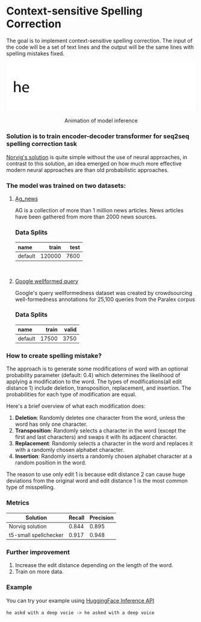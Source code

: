 # Context-sensitive Spelling Correction

The goal is to implement context-sensitive spelling correction. The input of the code will be a set of text lines and the output will be the same lines with spelling mistakes fixed.

<div align="center">
<img src="https://github.com/thehir0/t5-spellchecker/blob/main/src/animation.gif" width="678"/>
    
Animation of model inference

</div>

### Solution is to train encoder-decoder transformer for seq2seq spelling correction task

[Norvig's solution](https://norvig.com/spell-correct.html) is quite simple without the use of neural approaches, in contrast to this solution, an idea emerged on how much more effective modern neural approaches are than old probabilistic approaches. 


### The model was trained on two datasets:

1. [Ag_news](https://huggingface.co/datasets/ag_news) 

    AG is a collection of more than 1 million news articles. News articles have been gathered from more than 2000 news sources.

    ### Data Splits

    | name  |train |test|
    |-------|-----:|---:|
    |default|120000|7600|
    
&nbsp;

2. [Google wellformed query](https://huggingface.co/datasets/google_wellformed_query)

    Google's query wellformedness dataset was created by crowdsourcing well-formedness annotations for 25,100 queries from the Paralex corpus

    ### Data Splits

    | name  |train |valid|
    |-------|-----:|---:|
    |default|17500|3750|

### How to create spelling mistake?

The approach is to generate some modifications of word with an optional probability parameter (default: 0.4) which determines the likelihood of applying a modification to the word. The types of modifications(all edit distance 1) include deletion, transposition, replacement, and insertion. The probabilities for each type of modification are equal.

Here's a brief overview of what each modification does:

1. **Deletion**: Randomly deletes one character from the word, unless the word has only one character.
2. **Transposition**: Randomly selects a character in the word (except the first and last characters) and swaps it with its adjacent character.
3. **Replacement**: Randomly selects a character in the word and replaces it with a randomly chosen alphabet character.
4. **Insertion**: Randomly inserts a randomly chosen alphabet character at a random position in the word.

The reason to use only edit 1 is because edit distance 2 can cause huge deviations from the original word and edit distance 1 is the most common type of misspelling.

### Metrics

| Solution              | Recall | Precision |
|-----------------------|--------|-----------|
| Norvig solution       | 0.844  | 0.895     |
| t5-small spellchecker | 0.917  | 0.948     |

### Further improvement

1. Increase the edit distance depending on the length of the word.
2. Train on more data.

### Example

You can try your example using [HuggingFace Inference API](https://huggingface.co/the-hir0/google-t5-small-spellchecker)

  `he askd with a deep vocie -> he asked with a deep voice`
  

